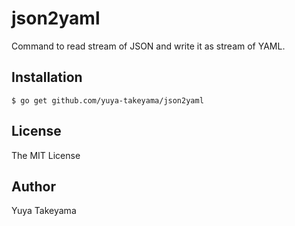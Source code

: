 # json2yaml

Command to read stream of JSON and write it as stream of YAML.

## Installation

```
$ go get github.com/yuya-takeyama/json2yaml
```

## License

The MIT License

## Author

Yuya Takeyama
